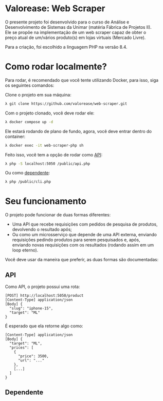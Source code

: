 # Valorease: Web Scraper

O presente projeto foi desenvolvido para o curso de Análise e Desenvolvimento de Sistemas da Unimar (matéria Fábrica de Projetos II). Ele se propõe na implementação de um web scraper capaz de obter o preço atual de um/vários produto(s) em lojas virtuais (Mercado Livre).

Para a criação, foi escolhido a linguagem PHP na versão 8.4.

# Como rodar localmente?

Para rodar, é recomendado que você tente utilizando Docker, para isso, siga os seguintes comandos:

Clone o projeto em sua máquina:

```bash
λ git clone https://github.com/valorease/web-scraper.git
```

Com o projeto clonado, você deve rodar ele:

```bash
λ docker compose up -d
```

Ele estará rodando de plano de fundo, agora, você deve entrar dentro do container:

```bash
λ docker exec -it web-scraper-php sh
```

Feito isso, você tem a opção de rodar como [API](#api):

```bash
λ php -S localhost:5050 /public/api.php
```

Ou como [dependente](#dependente):

```bash
λ php /public/cli.php
```

# Seu funcionamento

O projeto pode funcionar de duas formas diferentes:

- Uma API que recebe requisições com pedidos de pesquisa de produtos, devolvendo o resultado após;
- Ou como um microsserviço que depende de uma API externa, enviando requisições pedindo produtos para serem pesquisados e, após, enviando novas requisições com os resultados (rodando assim em um loop eterno).

Você deve usar da maneira que preferir, as duas formas são documentadas:

## API

Como API, o projeto possui uma rota:

```
[POST] http://localhost:5050/product
[Content-Type] application/json
[Body] {
  "slug": "iphone-15",
  "target": "ML"
}
```

É esperado que ela retorne algo como:

```
[Content-Type] application/json
[Body] {
  "target": "ML",
  "prices": [
    {
      "price": 3500,
      "url": "..."
    },
    [...]
  ]
}
```

## Dependente
